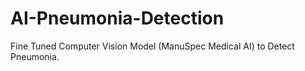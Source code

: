 # AI-Pneumonia-Detection
Fine Tuned Computer Vision Model (ManuSpec Medical AI) to Detect Pneumonia. 
